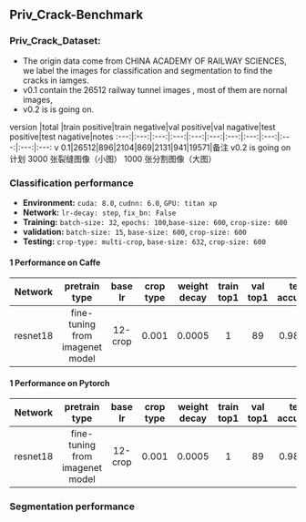 
## Priv_Crack-Benchmark

### Priv_Crack_Dataset:
* The origin data come from CHINA ACADEMY OF RAILWAY SCIENCES, we label the images for classification and segmentation to find the cracks in iamges.
* v0.1 contain the 26512 railway tunnel images , most of them are nornal images, 
* v0.2 is is going on.

version |total |train positive|train negative|val positive|val nagative|test positive|test nagative|notes
:---:|:---:|:---:|:---:|:---:|:---:|:---:|:---:|:---:|:---:|:---:|:---:
v 0.1|26512|896|2104|869|2131|941|19571|备注
v0.2 is going on
计划 3000 张裂缝图像（小图） 1000 张分割图像（大图）   


### Classification  performance

* **Environment:**  `cuda: 8.0`, `cudnn: 6.0`, `GPU: titan xp`
* **Network:** `lr-decay: step`, `fix_bn: False`
* **Training:** `batch-size: 32`, `epochs: 100`,`base-size: 600`, `crop-size: 600`
* **validation:** `batch-size: 15`,  `base-size: 600`, `crop-size: 600`
* **Testing:** `crop-type: multi-crop`, `base-size: 632`, `crop-size: 600`

#### 1 Performance on Caffe 
Network|pretrain type|base lr|crop type|weight decay|train top1|val top1|test accuracy|test precision|test recall|notes
:---:|:---:|:---:|:---:|:---:|:---:|:---:|:---:|:---:|:---:|:---:
resnet18|fine-tuning from imagenet model|12-crop|0.001|0.0005|1|89|0.98576|0.87011|0.80876|base_line

#### 1 Performance on Pytorch
Network|pretrain type|base lr|crop type|weight decay|train top1|val top1|test accuracy|test precision|test recall|notes
:---:|:---:|:---:|:---:|:---:|:---:|:---:|:---:|:---:|:---:|:---:
resnet18|fine-tuning from imagenet model|12-crop|0.001|0.0005|1|89|0.98576|0.87011|0.80876|base_line




### Segmentation  performance













